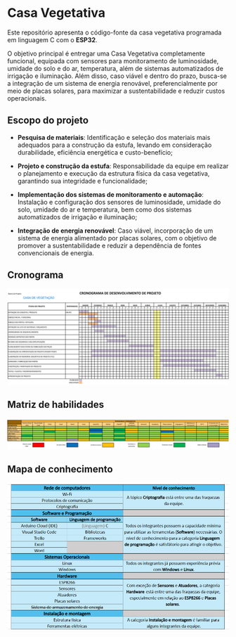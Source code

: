 # Casa Vegetativa

Este repositório apresenta o código-fonte da casa vegetativa programada em linguagem C com o **ESP32**.

O objetivo principal é entregar uma Casa Vegetativa completamente funcional, equipada com sensores para monitoramento de luminosidade, umidade do solo e do ar, temperatura, além de sistemas automatizados de irrigação e iluminação. Além disso, caso viável e dentro do prazo, busca-se a integração de um sistema de energia renovável, preferencialmente por meio de placas solares, para maximizar a sustentabilidade e reduzir custos operacionais.

## Escopo do projeto

- **Pesquisa de materiais**: Identificação e seleção dos materiais mais adequados para a construção da estufa, levando em consideração durabilidade, eficiência energética e custo-benefício;

- **Projeto e construção da estufa**: Responsabilidade da equipe em realizar o planejamento e execução da estrutura física da casa vegetativa, garantindo sua integridade e funcionalidade;

- **Implementação dos sistemas de monitoramento e automação**: Instalação e configuração dos sensores de luminosidade, umidade do solo, umidade do ar e temperatura, bem como dos sistemas automatizados de irrigação e iluminação;

- **Integração de energia renovável**: Caso viável, incorporação de um sistema de energia alimentado por placas solares, com o objetivo de promover a sustentabilidade e reduzir a dependência de fontes convencionais de energia.

## Cronograma

![Cronograma](CRONOGRAMA.png)

## Matriz de habilidades

![Matriz de habilidades](Matriz_de_habilidades.png)

## Mapa de conhecimento

![Mapa de conhecimento](Mapa_de_conhecimento.png)
